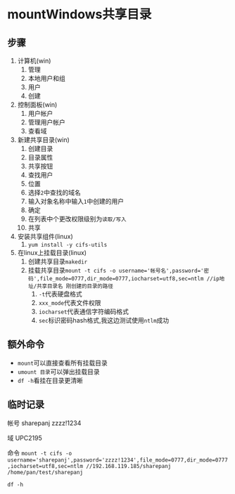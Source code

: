 # mountWindows共享目录

## 步骤

1. 计算机(win)
	1. 管理
	2. 本地用户和组
	3. 用户
	4. 创建
2. 控制面板(win)
	1. 用户帐户
	2. 管理用户帐户
	3. 查看域
3. 新建共享目录(win)
	1. 创建目录
	2. 目录属性
	3. 共享按钮
	4. 查找用户
	5. 位置
	6. 选择`2`中查找的域名
	7. 输入对象名称中输入`1`中创建的用户
	8. 确定
	9. 在列表中个更改权限级别为`读取/写入`
	10. 共享
4. 安装共享组件(linux)
	1. `yum install -y cifs-utils`
5. 在linux上挂载目录(linux)
	1. 创建共享目录`makedir`
	2. 挂载共享目录`mount -t cifs -o username='帐号名',password='密码',file_mode=0777,dir_mode=0777,iocharset=utf8,sec=ntlm //ip地址/共享目录名 刚创建的目录的路径`
		1. `-t`代表硬盘格式
		2. `xxx_mode`代表文件权限
		3. `iocharset`代表通信字符编码格式
		4. `sec`标识密码hash格式,我这边测试使用`ntlm`成功

## 额外命令

- `mount`可以直接查看所有挂载目录
- `umount 目录`可以弹出挂载目录
- `df -h`看挂在目录更清晰

## 临时记录

帐号
sharepanj
zzzz!1234

域
UPC2195

命令
`mount -t cifs -o username='sharepanj',password='zzzz!1234',file_mode=0777,dir_mode=0777,iocharset=utf8,sec=ntlm //192.168.119.185/sharepanj /home/pan/test/sharepanj`

`df -h`
